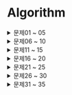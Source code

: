 # Algorithm

<details>
<summary>문제01 ~ 05</summary>
<h3>문제01 (210428)</h3>
숫자들로 이루어진 배열 numList와 임의의 값 target을 인자로 받아<br/>
배열에서 두 수를 뽑아 그 합이 target이 되도록 하는 수들의 index를 담은 배열 numsIndex를 return 하는 함수를 만들어라.

<a href='https://github.com/MGanom/Algorithm/blob/folder/%EB%AC%B8%EC%A0%9C01~10/%EB%AC%B8%EC%A0%9C01.md'>풀이</a>

<h3>문제02 (210430)</h3>
type이 number이고 정수인 num을 인자로 받아, 이를 뒤집어서 return 하는 함수를 만들어라.

<a href='https://github.com/MGanom/Algorithm/blob/folder/%EB%AC%B8%EC%A0%9C01~10/%EB%AC%B8%EC%A0%9C02.md'>풀이</a>

<h3>문제03 (210520)</h3>
단어들이 담긴 배열 strs에 대해 배열 안의 단어들 간 공통된 시작 문자를 반환하는 함수 sameStart를 만들어라.

<a href='https://github.com/MGanom/Algorithm/blob/folder/%EB%AC%B8%EC%A0%9C01~10/%EB%AC%B8%EC%A0%9C03.md'>풀이</a>

<h3>문제04 (210520)</h3>
1~3999 사이의 로마자 rom을 인자로 받아 그것을 아라비아 숫자로 반환해주는 함수를 만들어라.

<a href='https://github.com/MGanom/Algorithm/blob/folder/%EB%AC%B8%EC%A0%9C01~10/%EB%AC%B8%EC%A0%9C04.md'>풀이</a>

<h3>문제05 (210521)</h3>
숫자로 이루어진 배열 nums를 인자로 받아 배열 내에서 과반수가 넘는 요소를 반환하는 함수 majority를 만들어라.

<a href='https://github.com/MGanom/Algorithm/blob/folder/%EB%AC%B8%EC%A0%9C01~10/%EB%AC%B8%EC%A0%9C05.md'>풀이</a>
</details>

<details>
<summary>문제06 ~ 10</summary>
<h3>문제06 (210524)</h3>
여러 괄호들로 이루어진 string 인자 brac에 대하여 brac이 유효한 표현인지를 판별하는 함수 bracket을 만들어라.

<a href='https://github.com/MGanom/Algorithm/blob/folder/%EB%AC%B8%EC%A0%9C01~10/%EB%AC%B8%EC%A0%9C06.md'>풀이</a>

<h3>문제07 (210525)</h3>
숫자로 이루어진 배열 nums와 임의의 수 mode를 인자로 받아<br/>
nums 배열 안에서 가장 자주 등장한 숫자를 mode의 개수만큼 return하는 함수를 만들어라.

<a href='https://github.com/MGanom/Algorithm/blob/folder/%EB%AC%B8%EC%A0%9C01~10/%EB%AC%B8%EC%A0%9C07.md'>풀이</a>

<h3>문제08 (210526)</h3>
string으로 이루어진 복소수(complex number)인 input1과 input2를 인자로 받아<br/>
두 수를 곱한 값을 반환하는 함수를 만들어라.

<a href='https://github.com/MGanom/Algorithm/blob/folder/%EB%AC%B8%EC%A0%9C01~10/%EB%AC%B8%EC%A0%9C08.md'>풀이</a>

<h3>문제09 (210527)</h3>
2021 KAKAO BLIND RECRUITMENT - 신규 아이디 추천 <br/>

https://programmers.co.kr/learn/courses/30/lessons/72410

<a href='https://github.com/MGanom/Algorithm/blob/folder/%EB%AC%B8%EC%A0%9C01~10/%EB%AC%B8%EC%A0%9C09.md'>풀이</a>

<h3>문제10 (210528)</h3>
정수 배열 numbers가 주어집니다. <br/>
numbers에서 서로 다른 인덱스에 있는 두 개의 수를 뽑아 더해서 만들 수 있는 모든 수를<br/>
배열에 오름차순으로 담아 return 하도록 solution 함수를 완성해주세요.

<a href='https://github.com/MGanom/Algorithm/blob/folder/%EB%AC%B8%EC%A0%9C01~10/%EB%AC%B8%EC%A0%9C10.md'>풀이</a>
</details>  

<details>
<summary>문제11 ~ 15</summary>
<h3>문제11 (210531)</h3>
양수로 이루어진 그리드를 인자로 받아<br/>
상단 왼쪽에서 시작하여, 하단 오른쪽까지 가는 길의 요소를 다 더했을 때,<br/>
가장 작은 합을 return하는 pathfind 함수를 만들어라.

<a href='https://github.com/MGanom/Algorithm/blob/folder/%EB%AC%B8%EC%A0%9C11~20/%EB%AC%B8%EC%A0%9C11.md'>풀이</a>

<h3>문제12 (210601)</h3>
양수 num을 인자로 받아 이진법으로 변환했을 때<br/>
연속으로 이어지는 0의 갯수가 가장 큰 값을 return하는 함수를 만들어라.

<a href='https://github.com/MGanom/Algorithm/blob/folder/%EB%AC%B8%EC%A0%9C11~20/%EB%AC%B8%EC%A0%9C12.md'>풀이</a>

<h3>문제13 (210602)</h3>
배열 nums를 인자로 받아 버블정렬 알고리즘으로 배열을 정렬해주는 함수를 만들어라.<br/>

<a href='https://github.com/MGanom/Algorithm/blob/folder/%EB%AC%B8%EC%A0%9C11~20/%EB%AC%B8%EC%A0%9C13.md'>풀이</a>

<h3>문제14 (210603)</h3>
문자열 str을 인자로 받아, 이를 재귀함수를 통해 뒤집어 return 하는 함수를 만들어라.

<a href='https://github.com/MGanom/Algorithm/blob/folder/%EB%AC%B8%EC%A0%9C11~20/%EB%AC%B8%EC%A0%9C14.md'>풀이</a>

<h3>문제15 (210607)</h3>
aedList를 만들 수 있는 MyaedList class를 만들어라.

<a href='https://github.com/MGanom/Algorithm/blob/folder/%EB%AC%B8%EC%A0%9C11~20/%EB%AC%B8%EC%A0%9C15.md'>풀이</a>
</details>

<details>
<summary>문제16 ~ 20</summary>
<h3>문제16 (210608)</h3>
2019 KAKAO BLIND RECRUITMENT - 오픈채팅방 <br />

https://programmers.co.kr/learn/courses/30/lessons/42888

<a href='https://github.com/MGanom/Algorithm/blob/folder/%EB%AC%B8%EC%A0%9C11~20/%EB%AC%B8%EC%A0%9C16.md'>풀이</a>

<h3>문제17 (210609 ~ 210612) </h3>
2021 KAKAO BLIND RECRUITMENT - 순위 검색 <br />

https://programmers.co.kr/learn/courses/30/lessons/72412<br />
210609: 풀이 중 <
216012: 정확성 풀이완료, 효율성 관련 refactoring 필요

<a href='https://github.com/MGanom/Algorithm/blob/folder/%EB%AC%B8%EC%A0%9C11~20/%EB%AC%B8%EC%A0%9C17.md'>풀이</a>

<h3>문제18 (210614) </h3>
2019 카카오 개발자 겨울 인턴십 (튜플) <br />

https://programmers.co.kr/learn/courses/30/lessons/64065

<a href='https://github.com/MGanom/Algorithm/blob/folder/%EB%AC%B8%EC%A0%9C11~20/%EB%AC%B8%EC%A0%9C18.md'>풀이</a>

<h3>문제19 (210616) </h3>
프로그래머스 코딩테스트 연습 - 위장 <br />

https://programmers.co.kr/learn/courses/30/lessons/42578

<a href='https://github.com/MGanom/Algorithm/blob/folder/%EB%AC%B8%EC%A0%9C11~20/%EB%AC%B8%EC%A0%9C19.md'>풀이</a>

<h3>문제20 (210619) </h3>
2019 KAKAO BLIND RECRUITMENT - 실패율<br />

https://programmers.co.kr/learn/courses/30/lessons/42889

<a href='https://github.com/MGanom/Algorithm/blob/folder/%EB%AC%B8%EC%A0%9C11~20/%EB%AC%B8%EC%A0%9C20.md'>풀이</a>
</details>

<details>
<summary>문제21 ~ 25</summary>
<h3>문제21 (210621) </h3>
2020 카카오 인턴십 - 키패드 누르기 <br />

https://programmers.co.kr/learn/courses/30/lessons/67256

<a href='https://github.com/MGanom/Algorithm/blob/folder/%EB%AC%B8%EC%A0%9C21~30/%EB%AC%B8%EC%A0%9C21.md'>풀이</a>

<h3>문제22 (210622) </h3>
2020 KAKAO BLIND RECRUITMENT - 문자열 압축 <br />

https://programmers.co.kr/learn/courses/30/lessons/60057

<a href='https://github.com/MGanom/Algorithm/blob/folder/%EB%AC%B8%EC%A0%9C21~30/%EB%AC%B8%EC%A0%9C22.md'>풀이</a>

<h3>문제23 (210623 ~ 210624)</h3>
2020 KAKAO BLIND RECRUITMENT - 괄호 변환 <br />

https://programmers.co.kr/learn/courses/30/lessons/60058 <br />
210623 ~: 풀이 중 <br />
210624: 풀이 완료

<a href='https://github.com/MGanom/Algorithm/blob/folder/%EB%AC%B8%EC%A0%9C21~30/%EB%AC%B8%EC%A0%9C23.md'>풀이</a>

<h3>문제24 (210624)</h3>
2018 KAKAO BLIND RECRUITMENT - [1차] 뉴스 클러스터링 <br />

https://programmers.co.kr/learn/courses/30/lessons/17677

<a href='https://github.com/MGanom/Algorithm/blob/folder/%EB%AC%B8%EC%A0%9C21~30/%EB%AC%B8%EC%A0%9C24.md'>풀이</a>

<h3>문제25 (210625)</h3>
2020 카카오 인턴십 - 수식 최대화 <br />

https://programmers.co.kr/learn/courses/30/lessons/67257

<a href='https://github.com/MGanom/Algorithm/blob/folder/%EB%AC%B8%EC%A0%9C21~30/%EB%AC%B8%EC%A0%9C25.md'>풀이</a>
</details>

<details>
<summary>문제26 ~ 30</summary>
<h3>문제26 (210628)</h3>
2018 KAKAO BLIND RECRUITMENT - [3차] 방금그곡 <br />

https://programmers.co.kr/learn/courses/30/lessons/17683

<a href='https://github.com/MGanom/Algorithm/blob/folder/%EB%AC%B8%EC%A0%9C21~30/%EB%AC%B8%EC%A0%9C26.md'>풀이</a>

<h3>문제27 (210629)</h3>
2018 KAKAO BLIND RECRUITMENT - [3차] 파일명 정렬 <br />

https://programmers.co.kr/learn/courses/30/lessons/17686

<a href='https://github.com/MGanom/Algorithm/blob/folder/%EB%AC%B8%EC%A0%9C21~30/%EB%AC%B8%EC%A0%9C27.md'>풀이</a>

<h3>문제28 (210701)</h3>
2018 KAKAO BLIND RECRUITMENT -[3차] 압축 <br />

https://programmers.co.kr/learn/courses/30/lessons/17684

<a href='https://github.com/MGanom/Algorithm/blob/folder/%EB%AC%B8%EC%A0%9C21~30/%EB%AC%B8%EC%A0%9C28.md'>풀이</a>

<h3>문제29 (210702 ~ 210705)</h3>
2018 KAKAO BLIND RECRUITMENT - [1차] 프렌즈4블록 <br />

https://programmers.co.kr/learn/courses/30/lessons/17679 <br />
210702 ~: 풀이 중 <br />
210705: 풀이 완료

<a href='https://github.com/MGanom/Algorithm/blob/folder/%EB%AC%B8%EC%A0%9C21~30/%EB%AC%B8%EC%A0%9C29.md'>풀이</a>

<h3>문제30 (210707 ~ 210714)</h3>
2019 KAKAO BLIND RECRUITMENT - 후보키 <br />

https://programmers.co.kr/learn/courses/30/lessons/42890 <br />
210707 ~: 풀이 중 <br />
210714: 풀이 완료

<a href='https://github.com/MGanom/Algorithm/blob/folder/%EB%AC%B8%EC%A0%9C21~30/%EB%AC%B8%EC%A0%9C30.md'>풀이</a>
</details>

<details>
<summary>문제31 ~ 35</summary>
<h3>문제31 (210715)</h3>
2021 카카오 채용연계형 인턴십 - 거리두기 확인하기 <br />

https://programmers.co.kr/learn/courses/30/lessons/81302

<a href='https://github.com/MGanom/Algorithm/blob/folder/%EB%AC%B8%EC%A0%9C31~40/%EB%AC%B8%EC%A0%9C31.md'>풀이</a>

<h3>문제32 (210716)</h3>
2018 KAKAO BLIND RECRUITMENT - [3차] n진수 게임 <br />

https://programmers.co.kr/learn/courses/30/lessons/17687

<a href='https://github.com/MGanom/Algorithm/blob/folder/%EB%AC%B8%EC%A0%9C31~40/%EB%AC%B8%EC%A0%9C32.md'>풀이</a>

<h3>문제33 (210720)</h3>
2021 KAKAO BLIND RECRUITMENT - 메뉴 리뉴얼 <br />

https://programmers.co.kr/learn/courses/30/lessons/72411

<a href='https://github.com/MGanom/Algorithm/blob/folder/%EB%AC%B8%EC%A0%9C31~40/%EB%AC%B8%EC%A0%9C33.md'>풀이</a>
</details>
